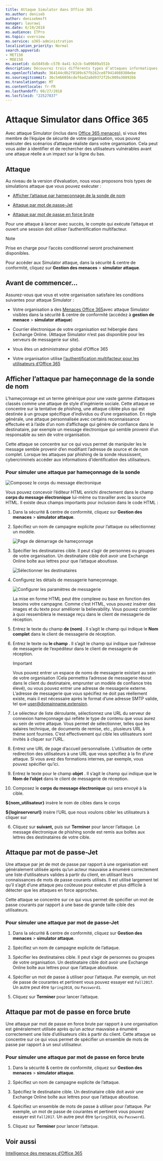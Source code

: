 ```yaml
---
title: Attaque Simulator dans Office 365
ms.author: deniseb
author: denisebmsft
manager: laurawi
ms.date: 6/19/2018
ms.audience: ITPro
ms.topic: overview
ms.service: o365-administration
localization_priority: Normal
search.appverid:
- MET150
- MOE150
ms.assetid: da5845db-c578-4a41-b2cb-5a09689a551b
description: Découvrez trois différents types d’attaques informatiques que vous pouvez exécuter à l’aide d’attaque Simulator.
ms.openlocfilehash: 364144c0b2f8109c67fb262ce879414088380ebe
ms.sourcegitcommit: 36c5466056cdef6ad2a8d9372f2bc009a30892bb
ms.translationtype: MT
ms.contentlocale: fr-FR
ms.lasthandoff: 08/27/2018
ms.locfileid: "22527837"
---
```

# <a name="attack-simulator-in-office-365"></a>Attaque Simulator dans Office 365

Avec attaque Simulator (inclus dans [Office 365 menaces](office-365-ti.md)), si vous êtes membre de l’équipe de sécurité de votre organisation, vous pouvez exécuter des scénarios d’attaque réaliste dans votre organisation. Cela peut vous aider à identifier et de rechercher des utilisateurs vulnérables avant une attaque réelle a un impact sur la ligne du bas.
  
## <a name="the-attacks"></a>Attaque

Au niveau de la version d’évaluation, nous vous proposons trois types de simulations attaque que vous pouvez exécuter :
  
- [Afficher l’attaque par hameçonnage de la sonde de nom](attack-simulator.md#spearphish)
    
- [Attaque par mot de passe-Jet](attack-simulator.md#passwordspray)
    
- [Attaque par mot de passe en force brute](attack-simulator.md#bruteforce)
    
Pour une attaque à lancer avec succès, le compte qui exécute l’attaque et ouvert une session doit utiliser l’authentification multifacteur.
  
> [!NOTE]
> Prise en charge pour l’accès conditionnel seront prochainement disponibles. 
  
Pour accéder aux Simulator attaque, dans la sécurité &amp; centre de conformité, cliquez sur **Gestion des menaces** \> **simulator attaque**.
  
## <a name="before-you-begin"></a>Avant de commencer...

Assurez-vous que vous et votre organisation satisfaire les conditions suivantes pour attaque Simulator :
  
- Votre organisation a des [Menaces Office 365](office-365-ti.md)avec attaque Simulator visibles dans la sécurité &amp; centre de conformité (accédez à **gestion de menace** \> **simulator attaque**)
    
- Courrier électronique de votre organisation est hébergée dans Exchange Online. (Attaque Simulator n’est pas disponible pour les serveurs de messagerie sur site).
    
- Vous êtes un administrateur global d’Office 365
    
- Votre organisation utilise [l’authentification multifacteur pour les utilisateurs d’Office 365](https://support.office.com/article/8f0454b2-f51a-4d9c-bcde-2c48e41621c6)
    
## <a name="display-name-spear-phishing-attack"></a>Afficher l’attaque par hameçonnage de la sonde de nom

L’hameçonnage est un terme générique pour une vaste gamme d’attaques classés comme une attaque de style d’ingénierie sociale. Cette attaque se concentre sur la tentative de phishing, une attaque ciblée plus qui est destinée à un groupe spécifique d’individus ou d’une organisation. En règle générale, une attaque personnalisée avec certains reconnaissance effectuée et à l’aide d’un nom d’affichage qui génère de confiance dans le destinataire, par exemple un message électronique qui semble provenir d’un responsable au sein de votre organisation.
  
Cette attaque se concentre sur ce qui vous permet de manipuler les le message semble provenir d’en modifiant l’adresse de source et de nom complet. Lorsque les attaques par phishing de la sonde réussissent, cybercriminels accéder aux informations d’identification des utilisateurs.
  
### <a name="to-simulate-a-spear-phishing-attack"></a>Pour simuler une attaque par hameçonnage de la sonde

![Composez le corps du message électronique](media/9bd65af4-1f9d-45c1-8c06-796d7ccfd425.jpg)
  
Vous pouvez concevoir l’éditeur HTML enrichi directement dans le champ **corps du message électronique** lui-même ou travailler avec la source HTML. Il existe deux champs importants pour inclusion dans le code HTML : 
  
1. Dans la sécurité &amp; centre de conformité, cliquez sur **Gestion des menaces** \> **simulator attaque**.
    
2. Spécifiez un nom de campagne explicite pour l’attaque ou sélectionnez un modèle.
    
    ![Page de démarrage de hameçonnage](media/5e93b3cc-5981-462f-8b45-bdf85d97f1b8.jpg)
  
3. Spécifier les destinataires cible. Il peut s’agir de personnes ou groupes de votre organisation. Un destinataire cible doit avoir une Exchange Online boîte aux lettres pour que l’attaque aboutisse.
    
    ![Sélectionner les destinataires](media/faf8c2e0-6175-4cd7-8265-0c8e727f4d0f.jpg)
  
4. Configurez les détails de messagerie hameçonnage.
    
    ![Configurer les paramètres de messagerie](media/f043608f-f8ce-4aae-be28-86e8ecc524a9.jpg)
  
    La mise en forme HTML peut être complexe ou base en fonction des besoins votre campagne. Comme c’est HTML, vous pouvez insérer des images et du texte pour améliorer la believability. Vous pouvez contrôler à quoi ressemblera le message reçu dans le client de messagerie de réception.
    
1. Entrez le texte du champ **de (nom)** . Il s’agit le champ qui indique le **Nom complet** dans le client de messagerie de réception. 
    
2. Entrez le texte ou **le champ** . Il s’agit le champ qui indique que l’adresse de messagerie de l’expéditeur dans le client de messagerie de réception. 
    
    > [!IMPORTANT]
    > Vous pouvez entrer un espace de noms de messagerie existant au sein de votre organisation (Cela permettra l’adresse de messagerie résout dans le client du destinataire, emprunter un modèle de confiance très élevé), ou vous pouvez entrer une adresse de messagerie externe. L’adresse de messagerie que vous spécifiez ne doit pas réellement existe, mais il est nécessaire après le format d’une adresse SMTP valide, tel que user@domainname.extension. 
  
3. Le sélecteur de liste déroulante, sélectionnez une URL du serveur de connexion hameçonnage qui reflète le type de contenu que vous aurez au sein de votre attaque. Vous permet de sélectionner, telles que les salaires technique, de documents de remise, etc., plusieurs URL à thème sont fournies. C’est effectivement qui cible les utilisateurs sont invités à cliquer sur l’URL.
    
4. Entrez une URL de page d’accueil personnalisée. L’utilisation de cette redirection des utilisateurs à une URL que vous spécifiez à la fin d’une attaque. Si vous avez des formations internes, par exemple, vous pouvez spécifier qu’ici.
    
5. Entrez le texte pour le champ **objet** . Il s’agit le champ qui indique que le **Nom de l’objet** dans le client de messagerie de réception. 
    
5. Composez le **corps du message électronique** qui sera envoyé à la cible. 
  
 **${nom_utilisateur}** insère le nom de cibles dans le corps 
  
 **${loginserverurl}** insère l’URL que nous voulons cibler les utilisateurs à cliquer sur 
    
6. Cliquez sur **suivant,** puis sur **Terminer** pour lancer l’attaque. Le message électronique de phishing sonde est remis aux boîtes aux lettres des destinataires de votre cible. 
    
## <a name="password-spray-attack"></a>Attaque par mot de passe-Jet

Une attaque par jet de mot de passe par rapport à une organisation est généralement utilisée après qu’un acteur mauvaise a énuméré correctement une liste d’utilisateurs valides à partir du client, en utilisant leurs connaissances de mots de passe courants utilisés. Il est utilisé largement tel qu’il s’agit d’une attaque peu coûteuse pour exécuter et plus difficile à détecter que les attaques en force approches.
  
Cette attaque se concentre sur ce qui vous permet de spécifier un mot de passe courants par rapport à une base de grande taille cible des utilisateurs.
  
### <a name="to-simulate-a-password-spray-attack"></a>Pour simuler une attaque par mot de passe-Jet

1. Dans la sécurité &amp; centre de conformité, cliquez sur **Gestion des menaces** \> **simulator attaque**.
    
2. Spécifiez un nom de campagne explicite de l’attaque.
    
3. Spécifier les destinataires cible. Il peut s’agir de personnes ou groupes de votre organisation. Un destinataire cible doit avoir une Exchange Online boîte aux lettres pour que l’attaque aboutisse.
    
4. Spécifier un mot de passe à utiliser pour l’attaque. Par exemple, un mot de passe de courantes et pertinent vous pouvez essayer est `Fall2017`. Un autre peut être `Spring2018`, ou `Password1`.
    
5. Cliquez sur **Terminer** pour lancer l’attaque. 
    
## <a name="brute-force-password-attack"></a>Attaque par mot de passe en force brute

Une attaque par mot de passe en force brute par rapport à une organisation est généralement utilisée après qu’un acteur mauvaise a énuméré correctement une liste d’utilisateurs clés à partir du client. Cette attaque se concentre sur ce qui vous permet de spécifier un ensemble de mots de passe par rapport à un seul utilisateur.
  
### <a name="to-simulate-a-brute-force-password-attack"></a>Pour simuler une attaque par mot de passe en force brute

1. Dans la sécurité &amp; centre de conformité, cliquez sur **Gestion des menaces** \> **simulator attaque**.
    
2. Spécifiez un nom de campagne explicite de l’attaque.
    
3. Spécifiez le destinataire cible. Un destinataire cible doit avoir une Exchange Online boîte aux lettres pour que l’attaque aboutisse.
    
4. Spécifiez un ensemble de mots de passe à utiliser pour l’attaque. Par exemple, un mot de passe de courantes et pertinent vous pouvez essayer est `Fall2017`. Un autre peut être `Spring2018`, ou `Password1`.
    
5. Cliquez sur **Terminer** pour lancer l’attaque. 
    
## <a name="related-topics"></a>Voir aussi

[Intelligence des menaces d’Office 365](office-365-ti.md)
  

